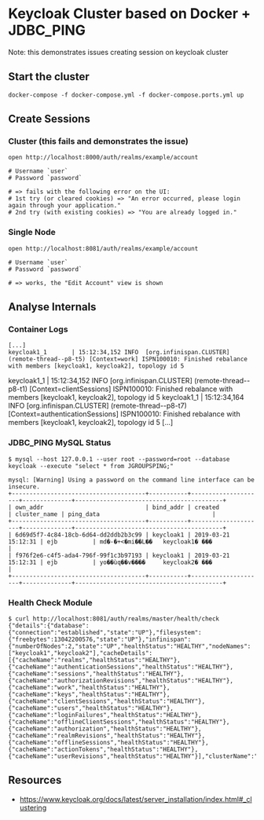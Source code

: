 # Keycloak Cluster based on Docker + JDBC_PING

Note: this demonstrates issues creating session on keycloak cluster

## Start the cluster

    docker-compose -f docker-compose.yml -f docker-compose.ports.yml up

## Create Sessions

### Cluster (this fails and demonstrates the issue)

    open http://localhost:8000/auth/realms/example/account
    
    # Username `user`
    # Password `password`

    # => fails with the following error on the UI:
    # 1st try (or cleared cookies) => "An error occurred, please login again through your application."
    # 2nd try (with existing cookies) => "You are already logged in."

### Single Node

    open http://localhost:8081/auth/realms/example/account

    # Username `user`
    # Password `password`

    # => works, the "Edit Account" view is shown

## Analyse Internals

### Container Logs

    [...]
    keycloak1_1       | 15:12:34,152 INFO  [org.infinispan.CLUSTER] (remote-thread--p8-t5) [Context=work] ISPN100010: Finished rebalance with members [keycloak1, keycloak2], topology id 5
keycloak1_1       | 15:12:34,152 INFO  [org.infinispan.CLUSTER] (remote-thread--p8-t1) [Context=clientSessions] ISPN100010: Finished rebalance with members [keycloak1, keycloak2], topology id 5
keycloak1_1       | 15:12:34,164 INFO  [org.infinispan.CLUSTER] (remote-thread--p8-t7) [Context=authenticationSessions] ISPN100010: Finished rebalance with members [keycloak1, keycloak2], topology id 5
    [...]

### JDBC_PING MySQL Status

    $ mysql --host 127.0.0.1 --user root --password=root --database keycloak --execute "select * from JGROUPSPING;"
    
    mysql: [Warning] Using a password on the command line interface can be insecure.
    +--------------------------------------+-----------+---------------------+--------------+------------------------------------------+
    | own_addr                             | bind_addr | created             | cluster_name | ping_data                                |
    +--------------------------------------+-----------+---------------------+--------------+------------------------------------------+
    | 6d69d5f7-4c84-18cb-6d64-dd2ddb2b3c99 | keycloak1 | 2019-03-21 15:12:31 | ejb          | md�-�+<�mi��L�� 	keycloak1� ���            |
    | f976f2e6-c4f5-ada4-796f-99f1c3b97193 | keycloak1 | 2019-03-21 15:12:31 | ejb          | yo��ùq��v���� 	keycloak2� ���                |
    +--------------------------------------+-----------+---------------------+--------------+------------------------------------------+

### Health Check Module

    $ curl http://localhost:8081/auth/realms/master/health/check
    {"details":{"database":{"connection":"established","state":"UP"},"filesystem":{"freebytes":13042200576,"state":"UP"},"infinispan":{"numberOfNodes":2,"state":"UP","healthStatus":"HEALTHY","nodeNames":["keycloak1","keycloak2"],"cacheDetails":[{"cacheName":"realms","healthStatus":"HEALTHY"},{"cacheName":"authenticationSessions","healthStatus":"HEALTHY"},{"cacheName":"sessions","healthStatus":"HEALTHY"},{"cacheName":"authorizationRevisions","healthStatus":"HEALTHY"},{"cacheName":"work","healthStatus":"HEALTHY"},{"cacheName":"keys","healthStatus":"HEALTHY"},{"cacheName":"clientSessions","healthStatus":"HEALTHY"},{"cacheName":"users","healthStatus":"HEALTHY"},{"cacheName":"loginFailures","healthStatus":"HEALTHY"},{"cacheName":"offlineClientSessions","healthStatus":"HEALTHY"},{"cacheName":"authorization","healthStatus":"HEALTHY"},{"cacheName":"realmRevisions","healthStatus":"HEALTHY"},{"cacheName":"offlineSessions","healthStatus":"HEALTHY"},{"cacheName":"actionTokens","healthStatus":"HEALTHY"},{"cacheName":"userRevisions","healthStatus":"HEALTHY"}],"clusterName":"ejb"}},"name":"keycloak","state":"UP"}


## Resources

- https://www.keycloak.org/docs/latest/server_installation/index.html#_clustering